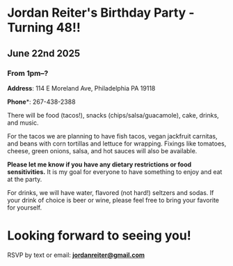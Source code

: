 # Jordan Reiter's Birthday Party - Turning 48!!

## June 22nd 2025
### From 1pm–?

**Address**: 114 E Moreland Ave, Philadelphia PA 19118

**Phone***: 267-438-2388

There will be food (tacos!), snacks (chips/salsa/guacamole), cake, drinks, and music.

For the tacos we are planning to have fish tacos, vegan jackfruit carnitas, and beans with corn tortillas and lettuce for wrapping. Fixings like tomatoes, cheese, green onions, salsa, and hot sauces will also be available. 

**Please let me know if you have any dietary restrictions or food sensitivities.** It is my goal for everyone to have something to enjoy and eat at the party.

For drinks, we will have water, flavored (not hard!) seltzers and sodas. If your drink of choice is beer or wine, please feel free to bring your favorite for yourself.

# Looking forward to seeing you!

RSVP by text or email: **jordanreiter@gmail.com**
